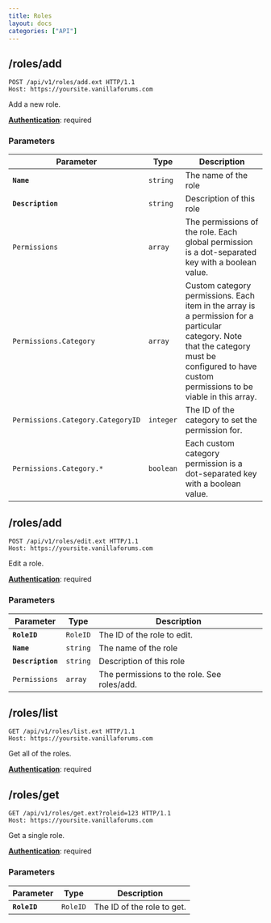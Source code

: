 ```yaml
---
title: Roles
layout: docs
categories: ["API"]
---
```


## /roles/add

```http
POST /api/v1/roles/add.ext HTTP/1.1
Host: https://yoursite.vanillaforums.com
```

Add a new role.

[__Authentication__](../#making-api-calls): required

### Parameters

Parameter                           | Type      | Description
---                                 | ---       | ---
__`Name`__                          | `string`  | The name of the role
__`Description`__                   | `string`  | Description of this role
`Permissions`                       | `array`   | The permissions of the role. Each global permission is a dot-separated key with a boolean value.
`Permissions.Category`              | `array`   | Custom category permissions. Each item in the array is a permission for a particular category. Note that the category must be configured to have custom permissions to be viable in this array.
`Permissions.Category.CategoryID`   | `integer` | The ID of the category to set the permission for.
`Permissions.Category.*`            | `boolean` | Each custom category permission is a dot-separated key with a boolean value.

## /roles/add

```http
POST /api/v1/roles/edit.ext HTTP/1.1
Host: https://yoursite.vanillaforums.com
```

Edit a role.

[__Authentication__](../#making-api-calls): required

### Parameters

Parameter                           | Type      | Description
---                                 | ---       | ---
__`RoleID`__                        | `RoleID`  | The ID of the role to edit.
__`Name`__                          | `string`  | The name of the role
__`Description`__                   | `string`  | Description of this role
`Permissions`                       | `array`   | The permissions to the role. See roles/add.

## /roles/list

```http
GET /api/v1/roles/list.ext HTTP/1.1
Host: https://yoursite.vanillaforums.com
```

Get all of the roles.

[__Authentication__](../#making-api-calls): required

## /roles/get

```http
GET /api/v1/roles/get.ext?roleid=123 HTTP/1.1
Host: https://yoursite.vanillaforums.com
```

Get a single role.

[__Authentication__](../#making-api-calls): required

### Parameters

Parameter                           | Type      | Description
---                                 | ---       | ---
__`RoleID`__                        | `RoleID`  | The ID of the role to get.